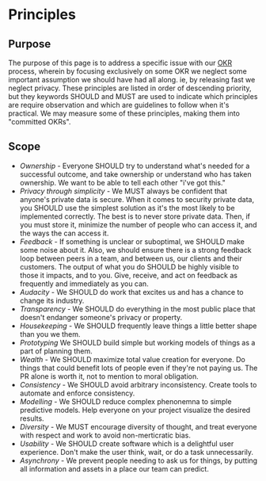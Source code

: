 
# Principles

## Purpose

The purpose of this page is to address a specific issue with our [OKR](./OKRS.md) process, wherein by focusing exclusively on some OKR we neglect some important assumption we should have had all along. ie, by releasing fast we neglect privacy. These principles are listed in order of descending priority, but they keywords SHOULD and MUST are used to indicate which principles are require observation and which are guidelines to follow when it's practical. We may measure some of these principles, making them into "committed OKRs".

## Scope

  * _Ownership_ - Everyone SHOULD try to understand what's needed for a successful outcome, and take ownership or understand who has taken ownership. We want to be able to tell each other "i've got this."
  * _Privacy through simplicity_ - We MUST always be confident that anyone's private data is secure. When it comes to security private data, you SHOULD use the simplest solution as it's the most likely to be implemented correctly. The best is to never store private data. Then, if you must store it, minimize the number of people who can access it, and the ways the can access it.
  * _Feedback_ - If something is unclear or suboptimal, we SHOULD make some noise about it. Also, we should ensure there is a strong feedback loop between peers in a team, and between us, our clients and their customers. The output of what you do SHOULD be highly visible to those it impacts, and to you. Give, receive, and act on feedback as frequently and immediately as you can.
  * _Audacity_ - We SHOULD do work that excites us and has a chance to change its industry.
  * _Transparency_ - We SHOULD do everything in the most public place that doesn't endanger someone's privacy or property.
  * _Housekeeping_ - We SHOULD frequently leave things a little better shape than you we them.
  * _Prototyping_ We SHOULD build simple but working models of things as a part of planning them.
  * _Wealth_ - We SHOULD maximize total value creation for everyone. Do things that could benefit lots of people even if they're not paying us. The PR alone is worth it, not to mention to moral obligation.
  * _Consistency_ - We SHOULD avoid arbitrary inconsistency. Create tools to automate and enforce consistency.
  * _Modelling_ - We SHOULD reduce complex phenonemna to simple predictive models. Help everyone on your project visualize the desired results.
  * _Diversity_ - We MUST encourage diversity of thought, and treat everyone with respect and work to avoid non-merticratic bias.
  * _Usability_ - We SHOULD create software which is a delightful user experience. Don't make the user think, wait, or do a task unnecessarily.
  * _Asynchrony_ - We prevent people needing to ask us for things, by putting all information and assets in a place our team can predict.
